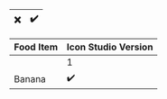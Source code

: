
| ❌   | ✔️  |
| --- | --- |

| Food Item | Icon Studio Version |
| --------- | ------------------- |
|           | 1                   |
| Banana    | ✔️                  |
